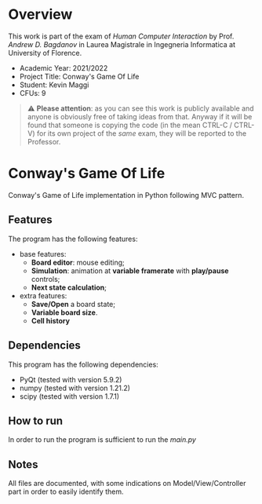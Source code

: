 # Overview

This work is part of the exam of *Human Computer Interaction* by Prof. *Andrew D. Bagdanov* in Laurea Magistrale in Ingegneria Informatica at University of Florence.
- Academic Year: 2021/2022
- Project Title: Conway's Game Of Life
- Student: Kevin Maggi
- CFUs: 9

> :warning: **Please attention**: as you can see this work is publicly available and anyone is obviously free of taking ideas from that. Anyway if it will be found that someone is copying the code (in the mean CTRL-C / CTRL-V) for its own project of the *same* exam, they will be reported to the Professor.

# Conway's Game Of Life

Conway's Game of Life implementation in Python following MVC pattern.

## Features

The program has the following features:

- base features:
  - **Board editor**: mouse editing;
  - **Simulation**: animation at **variable framerate** with **play/pause** controls;
  - **Next state calculation**;
- extra features:
  - **Save/Open** a board state;
  - **Variable board size**.
  - **Cell history**

## Dependencies

This program has the following dependencies:

- PyQt (tested with version 5.9.2)
- numpy (tested with version 1.21.2)
- scipy (tested with version 1.7.1)

## How to run

In order to run the program is sufficient to run the *main.py*

## Notes

All files are documented, with some indications on Model/View/Controller part in order to easily identify them.
